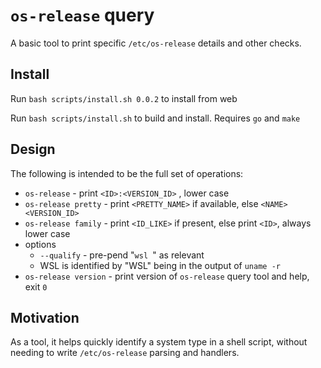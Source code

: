 # `os-release` query

A basic tool to print specific `/etc/os-release` details and other checks.

## Install

Run `bash scripts/install.sh 0.0.2` to install from web

Run `bash scripts/install.sh` to build and install. Requires `go` and `make`

## Design

The following is intended to be the full set of operations:

* `os-release` - print `<ID>:<VERSION_ID>` , lower case
* `os-release pretty` - print `<PRETTY_NAME>` if available, else `<NAME> <VERSION_ID>`
* `os-release family` - print `<ID_LIKE>` if present, else print `<ID>`, always lower case
* options
    * `--qualify` - pre-pend "`wsl `" as relevant
    * WSL is identified by "WSL" being in the output of `uname -r`
* `os-release version` - print version of `os-release` query tool and help, exit `0`

## Motivation

As a tool, it helps quickly identify a system type in a shell script, without needing to write `/etc/os-release` parsing and handlers.
